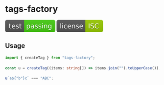 # tags-factory

![test: passing](https://raw.githubusercontent.com/PavelDymkov/tags-factory/master/badges/test.svg)
![license: ISC](https://raw.githubusercontent.com/PavelDymkov/tags-factory/master/badges/license.svg)

## Usage

```ts
import { createTag } from "tags-factory";

const u = createTag((items: string[]) => items.join("").toUpperCase());

u`a${"b"}c` === "ABC";
```
